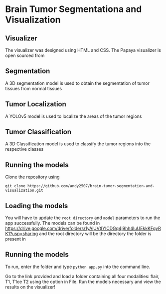 # Brain Tumor Segmentationa and Visualization

## Visualizer
The visualizer was designed using HTML and CSS. The Papaya visualizer is open sourced from <insert link>

## Segmentation 
A 3D segmentation model is used to obtain the segmentation of tumor tissues from normal tissues

## Tumor Localization
A YOLOv5 model is used to localize the areas of the tumor regions

## Tumor Classification
A 3D Classification model is used to classify the tumor regions into the respective classes

## Running the models
Clone the repository using 

`git clone https://github.com/andy2507/brain-tumor-segmentation-and-visualization.git`

## Loading the models
You will have to update the `root directory` and `model` parameters to run the app successfully. The models can be found in https://drive.google.com/drive/folders/1yAjUVtIYICDGq4j9hh4IuUEkkKFgyRK1?usp=sharing and the root directory will be the directory the folder is present in  

## Running the models
To run, enter the folder and type `python app.py` into the command line. 

Go to the link provided and load a folder containing all four modalities: flair, T1, T1ce T2 using the option in File. Run the models necessary and view the results on the visualizer!

